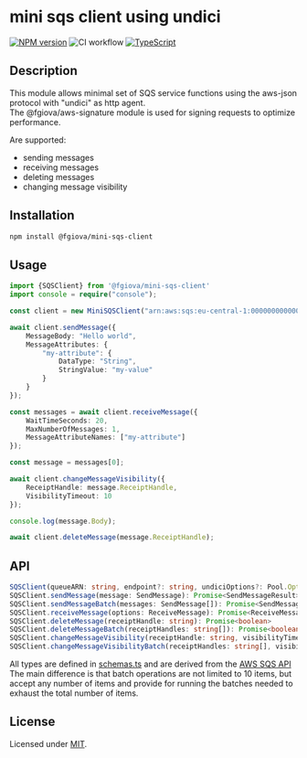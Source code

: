 # mini sqs client using undici

[![NPM version](https://img.shields.io/npm/v/@fgiova/mini-sqs-client.svg?style=flat)](https://www.npmjs.com/package/@fgiova/mini-sqs-client)
![CI workflow](https://github.com/fgiova/mini-sqs-client/actions/workflows/node.js.yml/badge.svg)
[![TypeScript](https://img.shields.io/badge/%3C%2F%3E-TypeScript-%230074c1.svg)](http://www.typescriptlang.org/)

## Description
This module allows minimal set of SQS service functions using the aws-json protocol with "undici" as http agent.<br />
The @fgiova/aws-signature module is used for signing requests to optimize performance. <br />

Are supported:
- sending messages
- receiving messages
- deleting messages
- changing message visibility

## Installation
```bash
npm install @fgiova/mini-sqs-client
```
## Usage

```typescript
import {SQSClient} from '@fgiova/mini-sqs-client'
import console = require("console");

const client = new MiniSQSClient("arn:aws:sqs:eu-central-1:000000000000:test");

await client.sendMessage({
	MessageBody: "Hello world",
	MessageAttributes: {
		"my-attribute": {
			DataType: "String",
			StringValue: "my-value"
		}
	}
});

const messages = await client.receiveMessage({
	WaitTimeSeconds: 20,
	MaxNumberOfMessages: 1,
	MessageAttributeNames: ["my-attribute"]
});

const message = messages[0];

await client.changeMessageVisibility({
	ReceiptHandle: message.ReceiptHandle,
	VisibilityTimeout: 10
});

console.log(message.Body);

await client.deleteMessage(message.ReceiptHandle);
```

## API

```typescript
SQSClient(queueARN: string, endpoint?: string, undiciOptions?: Pool.Options, signer?: Signer | SignerOptions)
SQSClient.sendMessage(message: SendMessage): Promise<SendMessageResult>
SQSClient.sendMessageBatch(messages: SendMessage[]): Promise<SendMessageBatchResult>
SQSClient.receiveMessage(options: ReceiveMessage): Promise<ReceiveMessageResult>
SQSClient.deleteMessage(receiptHandle: string): Promise<boolean>
SQSClient.deleteMessageBatch(receiptHandles: string[]): Promise<boolean>
SQSClient.changeMessageVisibility(receiptHandle: string, visibilityTimeout: number): Promise<boolean>
SQSClient.changeMessageVisibilityBatch(receiptHandles: string[], visibilityTimeout: number): Promise<boolean>
```

All types are defined in [schemas.ts](./src/schemas.ts) and are derived from the [AWS SQS API](https://docs.aws.amazon.com/AWSSimpleQueueService/latest/APIReference/API_Operations.html) <br />
The main difference is that batch operations are not limited to 10 items, but accept any number of items and provide for running the batches needed to exhaust the total number of items.

## License
Licensed under [MIT](./LICENSE).
